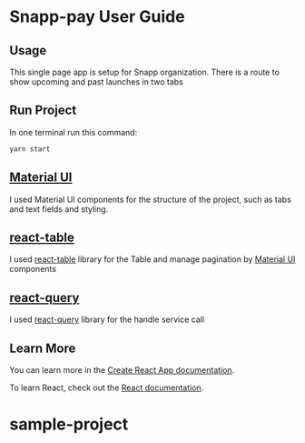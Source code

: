 # Snapp-pay User Guide

## Usage

This single page app is setup for Snapp organization. There is a route to show upcoming and past launches in two tabs

## Run Project

In one terminal run this command:

```sh
yarn start
```

## [Material UI](https://www.npmjs.com/package/@material-ui/core)

I used Material UI components for the structure of the project, such as tabs and text fields and styling.

## [react-table](https://www.npmjs.com/package/react-table)

I used [react-table](https://www.npmjs.com/package/react-table) library for the Table and manage pagination by [Material UI](https://www.npmjs.com/package/@material-ui/core) components

## [react-query](https://www.npmjs.com/package/react-query)

I used [react-query](https://www.npmjs.com/package/react-query) library for the handle service call

## Learn More

You can learn more in the [Create React App documentation](https://facebook.github.io/create-react-app/docs/getting-started).

To learn React, check out the [React documentation](https://reactjs.org/).
# sample-project
